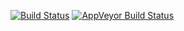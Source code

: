 
<!-- README.md is generated from README.Rmd. Please edit that file -->
[![Build Status](https://travis-ci.org/levisc8/popler.svg?branch=master)](https://travis-ci.org/levisc8/popler) [![AppVeyor Build Status](https://ci.appveyor.com/api/projects/status/github/levisc8/popler?branch=master&svg=true)](https://ci.appveyor.com/project/levisc8/popler)

